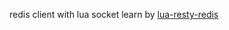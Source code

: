 
redis client with lua socket
learn by [lua-resty-redis](https://github.com/openresty/lua-resty-redis/)
